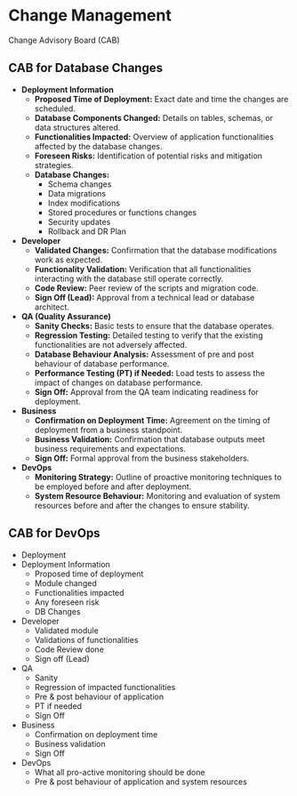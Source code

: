 # Change Management

Change Advisory Board (CAB)

## CAB for Database Changes

- **Deployment Information**
    - **Proposed Time of Deployment:** Exact date and time the changes are scheduled.
    - **Database Components Changed:** Details on tables, schemas, or data structures altered.
    - **Functionalities Impacted:** Overview of application functionalities affected by the database changes.
    - **Foreseen Risks:** Identification of potential risks and mitigation strategies.
    - **Database Changes:**
        - Schema changes
        - Data migrations
        - Index modifications
        - Stored procedures or functions changes
        - Security updates
        - Rollback and DR Plan
- **Developer**
    - **Validated Changes:** Confirmation that the database modifications work as expected.
    - **Functionality Validation:** Verification that all functionalities interacting with the database still operate correctly.
    - **Code Review:** Peer review of the scripts and migration code.
    - **Sign Off (Lead):** Approval from a technical lead or database architect.
- **QA (Quality Assurance)**
    - **Sanity Checks:** Basic tests to ensure that the database operates.
    - **Regression Testing:** Detailed testing to verify that the existing functionalities are not adversely affected.
    - **Database Behaviour Analysis:** Assessment of pre and post behaviour of database performance.
    - **Performance Testing (PT) if Needed:** Load tests to assess the impact of changes on database performance.
    - **Sign Off:** Approval from the QA team indicating readiness for deployment.
- **Business**
    - **Confirmation on Deployment Time:** Agreement on the timing of deployment from a business standpoint.
    - **Business Validation:** Confirmation that database outputs meet business requirements and expectations.
    - **Sign Off:** Formal approval from the business stakeholders.
- **DevOps**
    - **Monitoring Strategy:** Outline of proactive monitoring techniques to be employed before and after deployment.
    - **System Resource Behaviour:** Monitoring and evaluation of system resources before and after the changes to ensure stability.

## CAB for DevOps

- Deployment
- Deployment Information
    - Proposed time of deployment
    - Module changed
    - Functionalities impacted
    - Any foreseen risk
    - DB Changes
- Developer
    - Validated module
    - Validations of functionalities
    - Code Review done
    - Sign off (Lead)
- QA
    - Sanity
    - Regression of impacted functionalities
    - Pre & post behaviour of application
    - PT if needed
    - Sign Off
- Business
    - Confirmation on deployment time
    - Business validation
    - Sign Off
- DevOps
    - What all pro-active monitoring should be done
    - Pre & post behaviour of application and system resources
